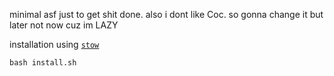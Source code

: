 minimal asf just to get shit done. also i dont like Coc. so gonna change it but later not now cuz im LAZY


 
installation using [`stow`](https://www.gnu.org/software/stow/)

```
bash install.sh
```
